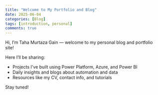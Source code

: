 ```yaml
---
title: "Welcome to My Portfolio and Blog"
date: 2025-06-04
categories: [Blog]
tags: [introduction, personal]
comments: true
---
```


Hi, I’m Taha Murtaza Gain — welcome to my personal blog and portfolio site!

Here I’ll be sharing:
- Projects I've built using Power Platform, Azure, and Power BI  
- Daily insights and blogs about automation and data  
- Resources like my CV, contact info, and tutorials

Stay tuned!
